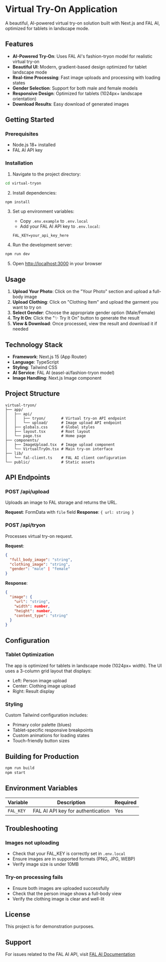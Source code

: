 # Virtual Try-On Application

A beautiful, AI-powered virtual try-on solution built with Next.js and FAL AI, optimized for tablets in landscape mode.

## Features

- **AI-Powered Try-On**: Uses FAL AI's fashion-tryon model for realistic virtual try-on
- **Beautiful UI**: Modern, gradient-based design optimized for tablet landscape mode
- **Real-time Processing**: Fast image uploads and processing with loading states
- **Gender Selection**: Support for both male and female models
- **Responsive Design**: Optimized for tablets (1024px+ landscape orientation)
- **Download Results**: Easy download of generated images

## Getting Started

### Prerequisites

- Node.js 18+ installed
- FAL AI API key

### Installation

1. Navigate to the project directory:
```bash
cd virtual-tryon
```

2. Install dependencies:
```bash
npm install
```

3. Set up environment variables:
   - Copy `.env.example` to `.env.local`
   - Add your FAL AI API key to `.env.local`:
   ```
   FAL_KEY=your_api_key_here
   ```

4. Run the development server:
```bash
npm run dev
```

5. Open [http://localhost:3000](http://localhost:3000) in your browser

## Usage

1. **Upload Your Photo**: Click on the "Your Photo" section and upload a full-body image
2. **Upload Clothing**: Click on "Clothing Item" and upload the garment you want to try on
3. **Select Gender**: Choose the appropriate gender option (Male/Female)
4. **Try It On**: Click the "✨ Try It On" button to generate the result
5. **View & Download**: Once processed, view the result and download it if needed

## Technology Stack

- **Framework**: Next.js 15 (App Router)
- **Language**: TypeScript
- **Styling**: Tailwind CSS
- **AI Service**: FAL AI (easel-ai/fashion-tryon model)
- **Image Handling**: Next.js Image component

## Project Structure

```
virtual-tryon/
├── app/
│   ├── api/
│   │   ├── tryon/       # Virtual try-on API endpoint
│   │   └── upload/      # Image upload API endpoint
│   ├── globals.css      # Global styles
│   ├── layout.tsx       # Root layout
│   └── page.tsx         # Home page
├── components/
│   ├── ImageUpload.tsx  # Image upload component
│   └── VirtualTryOn.tsx # Main try-on interface
├── lib/
│   └── fal-client.ts    # FAL AI client configuration
└── public/              # Static assets
```

## API Endpoints

### POST /api/upload
Uploads an image to FAL storage and returns the URL.

**Request**: FormData with `file` field
**Response**: `{ url: string }`

### POST /api/tryon
Processes virtual try-on request.

**Request**:
```json
{
  "full_body_image": "string",
  "clothing_image": "string",
  "gender": "male" | "female"
}
```

**Response**:
```json
{
  "image": {
    "url": "string",
    "width": number,
    "height": number,
    "content_type": "string"
  }
}
```

## Configuration

### Tablet Optimization
The app is optimized for tablets in landscape mode (1024px+ width). The UI uses a 3-column grid layout that displays:
- Left: Person image upload
- Center: Clothing image upload
- Right: Result display

### Styling
Custom Tailwind configuration includes:
- Primary color palette (blues)
- Tablet-specific responsive breakpoints
- Custom animations for loading states
- Touch-friendly button sizes

## Building for Production

```bash
npm run build
npm start
```

## Environment Variables

| Variable | Description | Required |
|----------|-------------|----------|
| `FAL_KEY` | FAL AI API key for authentication | Yes |

## Troubleshooting

### Images not uploading
- Check that your FAL_KEY is correctly set in `.env.local`
- Ensure images are in supported formats (PNG, JPG, WEBP)
- Verify image size is under 10MB

### Try-on processing fails
- Ensure both images are uploaded successfully
- Check that the person image shows a full-body view
- Verify the clothing image is clear and well-lit

## License

This project is for demonstration purposes.

## Support

For issues related to the FAL AI API, visit [FAL AI Documentation](https://fal.ai/docs)
